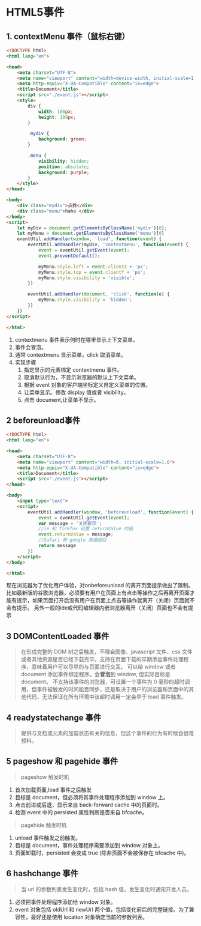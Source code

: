 # HTML5事件

## 1. contextMenu 事件（鼠标右键）

```html
<!DOCTYPE html>
<html lang="en">

<head>
    <meta charset="UTF-8">
    <meta name="viewport" content="width=device-width, initial-scale=1.0">
    <meta http-equiv="X-UA-Compatible" content="ie=edge">
    <title>Document</title>
    <script src="./event.js"></script>
    <style>
        div {
            width: 100px;
            height: 100px;
        }

        .mydiv {
            background: green;
        }

        .menu {
            visibility: hidden;
            position: absolute;
            background: purple;
        }
    </style>
</head>

<body>
    <div class="mydiv">点我</div>
    <div class="menu">haha </div>
</body>
<script>
    let myDiv = document.getElementsByClassName('mydiv')[0];
    let myMenu = document.getElementsByClassName('menu')[0]
    eventUtil.addHandler(window, 'load', function(event) {
        eventUtil.addHandler(myDiv, 'contextmenu', function(event) {
            event = eventUtil.getEvent(event);
            event.preventDefault();

            myMenu.style.left = event.clientX + 'px';
            myMenu.style.top = event.clientY + 'px';
            myMenu.style.visibility = 'visible';
        })

        eventUtil.addHandler(document, 'click', function(e) {
            myMenu.style.visibility = 'hidden';
        })
    })
</script>

</html>
```

1. contextmenu 事件表示何时在哪里显示上下文菜单。
2. 事件会冒泡。
3. 通常 contextmenu 显示菜单，click 取消菜单。
4. 实现步骤
    1. 指定显示的元素绑定 contextmenu 事件。
    2. 取消默认行为，不显示浏览器的默认上下文菜单。
    3. 根据 event 对象的客户端坐标定义自定义菜单的位置。
    4. 让菜单显示。修改 display 值或者 visibility。
    5. 点击 document,让菜单不显示。

## 2 beforeunload事件

```html
<!DOCTYPE html>
<html lang="en">

<head>
    <meta charset="UTF-8">
    <meta name="viewport" content="width=ß, initial-scale=1.0">
    <meta http-equiv="X-UA-Compatible" content="ie=edge">
    <title>Document</title>
    <script src="./event.js"></script>
</head>

<body>
    <input type="text">
    <script>
        eventUtil.addHandler(window, 'beforeunload', function(event) {
            event = eventUtil.getEvent(event);
            var message = '关闭提示';
            //ie 和 firefox 设置 returnValue 的值
            event.returnValue = message;
            //Safari 和 google 直接返回
            return message
        })
    </script>
</body>

</html>
```

现在浏览器为了优化用户体验，对onbeforeunload 的离开页面提示做出了限制。
比如最新版的谷歌浏览器，必须要有用户在页面上有点击等操作之后再离开页面才能有提示，如果页面打开后没有用户在页面上点击等操作就离开（关闭）页面就不会有提示。
另外一般的ide或代码编辑器内嵌浏览器离开（关闭）页面也不会有提示

## 3 DOMContentLoaded 事件

> 在形成完整的 DOM 树之后触发，不理会图像、javascript 文件、css 文件或者其他资源是否已经下载完毕。支持在页面下载的早期添加事件处理程序，意味着用户可以尽早的与页面进行交互。
> 可以给 window 或者 document 添加事件绑定程序。会**冒泡**到 window, 但实际目标是 document。
> 不支持该事件的浏览器，可设置一个事件为 0 毫秒的超时调用，但事件被触发的时间能否同步，还是取决于用户的浏览器和页面中的其他代码，无法保证在所有环境中该超时调用一定会早于 load 事件触发。

## 4 readystatechange 事件

> 提供与文档或元素的加载状态有关的信息，但这个事件的行为有时候会很难预料。

## 5 pageshow 和 pagehide 事件

> pageshow 触发时机

1. 首次加载页面,load 事件之后触发
2. 目标是 document，但必须将其事件处理程序添加到 window 上。
3. 点击前进或后退，显示来自 back-forward cache 中的页面时。
4. 检测  event 中的 persisted 属性判断是否来自 bfcache。

> pagehide 触发时机

1. unload 事件触发之前触发。
2. 目标是 document，事件处理程序需要添加到 window 对象上。
3. 页面卸载时，persisted 会变成 true (除非页面不会被保存在 bfcache 中)。

## 6 hashchange 事件

> 当 url 的参数列表发生变化时，包括 hash 值，发生变化时通知开发人员。

1. 必须把事件处理程序添加给 window 对象。
2. event 对象包括 oldUrl 和 newUrl 两个值，包括变化前后的完整链接。为了兼容性，最好还是使用 location 对象确定当前的参数列表。

